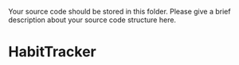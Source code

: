 Your source code should be stored in this folder. 
Please give a brief description about your source code structure here.
# HabitTracker
